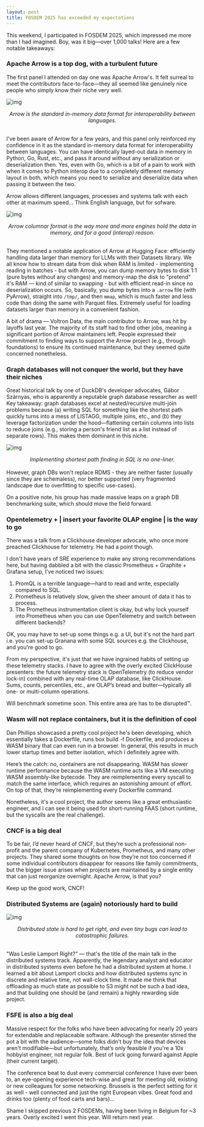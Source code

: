 ```yaml
---
layout: post
title: FOSDEM 2025 has exceeded my expectations
---
```

This weekend, I participated in FOSDEM 2025, which impressed me more than I had imagined. Boy, was it big—over 1,000 talks! Here are a few notable takeaways:

### Apache Arrow is a top dog, with a turbulent future
The first panel I attended on day one was Apache Arrow's. It felt surreal to meet the contributors face-to-face—they all seemed like genuinely nice people who simply know their niche very well.

![img](/assets/IMG_2337.jpg)
<center><i>Arrow is the standard in-memory data format for interoperability between languages.</i></center>

<br />

I've been aware of Arrow for a few years, and this panel only reinforced my confidence in it as the standard in-memory data format for interoperability between languages. You can have identically layed-out data in memory in Python, Go, Rust, etc., and pass it around without any serialization or deserialization then. Yes, even with Go, which is a bit of a pain to work with when it comes to Python interop due to a completely different memory layout in both, which means you need to serialize and deserialize data when passing it between the two.

Arrow allows different languages, processes and systems talk with each other at maximum speed... Think English language, but for sofware.

![img](/assets/IMG_2336.jpg)
<center><i>Arrow columnar format is the way more and more engines hold the data in memory, and for a good (interop) reason.</i></center>

<br />

They mentioned a notable application of Arrow at Hugging Face: efficiently handling data larger than memory for LLMs with their Datasets library. We all know how to stream data from disk when RAM is limited - implementing reading in batches - but with Arrow, you can dump memory bytes to disk 1:1 (pure bytes without any changes) and memory-map the disk to "pretend" it's RAM — kind of similar to swapping - but with efficient read-in since no deserialization occurs. So, basically, you dump bytes into a `.arrow` file (with PyArrow), straight into `/tmp/`, and then `mmap`, which is much faster and less code than doing the same with Parquet files. Extremely useful for loading datasets larger than memory in a convenient fashion.

A bit of drama — Voltron Data, the main contributor to Arrow, was hit by layoffs last year. The majority of its staff had to find other jobs, meaning a significant portion of Arrow maintainers left. People expressed their commitment to finding ways to support the Arrow project (e.g., through foundations) to ensure its continued maintenance, but they seemed quite concerned nonetheless.

### Graph databases will not conquer the world, but they have their niches
Great historical talk by one of DuckDB's developer advocates, Gábor Szárnyas, who is apparently a reputable graph database researcher as well! Key takeaway: graph databases excel at nested/recursive multi-join problems because (a) writing SQL for something like the shortest path quickly turns into a mess of LISTAGG, multiple joins, etc., and (b) they leverage factorization under the hood—flattening certain columns into lists to reduce joins (e.g., storing a person's friend list as a list instead of separate rows). This makes them dominant in this niche.

![img](/assets/image-4.png)
<center><i>Implementing shortest path finding in SQL is no one-liner.</i></center>

<br />
However, graph DBs won't replace RDMS - they are neither faster (usually since they are schemaless), nor better supported (very fragmented landscape due to overfitting to specific use-cases).

On a positive note, his group has made massive leaps on a graph DB benchmarking suite, which should move the field forward.

### Opentelemetry + | insert your favorite OLAP engine | is the way to go
There was a talk from a Clickhouse developer advocate, who once more preached Clickhouse for telemetry. He had a point though.

I don't have years of SRE experience to make any strong recommendations here, but having dabbled a bit with the classic Prometheus + Graphite + Grafana setup, I’ve noticed two issues:

1. PromQL is a terrible language—hard to read and write, especially compared to SQL.
1. Prometheus is relatively slow, given the sheer amount of data it has to process.
1. The Prometheus instrumentation client is okay, but why lock yourself into Prometheus when you can use OpenTelemetry and switch between different backends?

OK, you may have to set-up some things e.g. a UI, but it's not the hard part i.e. you can set-up Granana with some SQL sources e.g. the Clickhouse, and you're good to go.

From my perspective, it's just that we have ingrained habits of setting up these telemetry stacks. I have to agree with the overly excited ClickHouse presenters: the future telemetry stack is OpenTelemetry (to reduce vendor lock-in) combined with any real-time OLAP database, like ClickHouse. Sums, counts, percentiles, etc., are OLAP’s bread and butter—typically all one- or multi-column operations.

Will benchmark sometime soon. This entire area are has to be disrupted™.

### Wasm will not replace containers, but it is the definition of cool
Dan Phillips showcased a pretty cool project he's been developing, which essentially takes a Dockerfile, runs box build -f Dockerfile, and produces a WASM binary that can even run in a browser. In general, this results in much lower startup times and better isolation, which I definitely agree with.

Here’s the catch: no, containers are not disappearing. WASM has slower runtime performance because the WASM runtime acts like a VM executing WASM assembly-like bytecode. They are reimplementing every syscall to match the same interface, which requires an astonishing amount of effort. On top of that, they’re reimplementing every Dockerfile command.

Nonetheless, it's a cool project, the author seems like a great enthusiastic engineer, and I can see it being used for short-running FAAS (short runtime, but the syscalls are the real challenge).

### CNCF is a big deal
To be fair, I’d never heard of CNCF, but they’re such a professional non-profit and the parent company of Kubernetes, Prometheus, and many other projects. They shared some thoughts on how they’re not too concerned if some individual contributors disappear for reasons like family commitments, but the bigger issue arises when projects are maintained by a single entity that can just reorganize overnight. Apache Arrow, is that you?

Keep up the good work, CNCF!

### Distributed Systems are (again) notoriously hard to build

![img](/assets/IMG_2339.jpg)
<center><i>Distributed state is hard to get right, and even tiny bugs can lead to catastrophic failures.</i></center>

<br />

"Was Leslie Lamport Right?" — that's the title of the main talk in the distributed systems track. Apparently, the legendary analyst and educator in distributed systems even before he had a distributed system at home. I learned a bit about Lamport clocks and how distributed systems sync in discrete and relative time, not wall-clock time. It made me think that offloading as much state as possible to S3 might not be such a bad idea, and that building one should be (and remain) a highly rewarding side project.

### FSFE is also a big deal
Massive respect for the folks who have been advocating for nearly 20 years for extendable and replaceable software. Although the presenter stirred the pot a bit with the audience—some folks didn’t buy the idea that devices aren't modifiable—but unfortunately, that’s only feasible if you're a 10x hobbyist engineer, not regular folk. Best of luck going forward against Apple (their current target).

The conference beat to dust every commercial conference I have ever been to, an eye-opening experience tech-wise and great for meeting old, existing or new colleagues for some networking. Brussels is the perfect setting for it as well - well connected and just the right European vibes. Great food and drinks too (plenty of food carts and bars)...

Shame I skipped previous 2 FOSDEMs, having been living in Belgium for ~3 years. Overly excited I went this year. Will return next year.